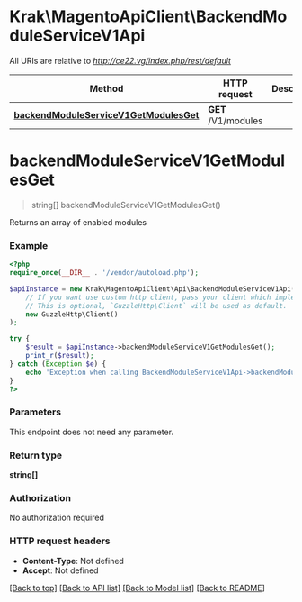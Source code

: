 # Krak\MagentoApiClient\BackendModuleServiceV1Api

All URIs are relative to *http://ce22.vg/index.php/rest/default*

Method | HTTP request | Description
------------- | ------------- | -------------
[**backendModuleServiceV1GetModulesGet**](BackendModuleServiceV1Api.md#backendModuleServiceV1GetModulesGet) | **GET** /V1/modules | 


# **backendModuleServiceV1GetModulesGet**
> string[] backendModuleServiceV1GetModulesGet()



Returns an array of enabled modules

### Example
```php
<?php
require_once(__DIR__ . '/vendor/autoload.php');

$apiInstance = new Krak\MagentoApiClient\Api\BackendModuleServiceV1Api(
    // If you want use custom http client, pass your client which implements `GuzzleHttp\ClientInterface`.
    // This is optional, `GuzzleHttp\Client` will be used as default.
    new GuzzleHttp\Client()
);

try {
    $result = $apiInstance->backendModuleServiceV1GetModulesGet();
    print_r($result);
} catch (Exception $e) {
    echo 'Exception when calling BackendModuleServiceV1Api->backendModuleServiceV1GetModulesGet: ', $e->getMessage(), PHP_EOL;
}
?>
```

### Parameters
This endpoint does not need any parameter.

### Return type

**string[]**

### Authorization

No authorization required

### HTTP request headers

 - **Content-Type**: Not defined
 - **Accept**: Not defined

[[Back to top]](#) [[Back to API list]](../../README.md#documentation-for-api-endpoints) [[Back to Model list]](../../README.md#documentation-for-models) [[Back to README]](../../README.md)


